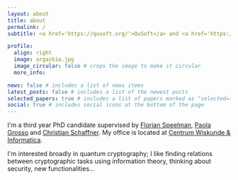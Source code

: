 ```yaml
---
layout: about
title: about
permalink: /
subtitle: <a href='https://qusoft.org/'>QuSoft</a> and <a href='https://mns-research.nl/'>MNS, University of Amsterdam</a>, Netherlands.

profile:
  align: right
  image: argazkia.jpg
  image_circular: false # crops the image to make it circular
  more_info:

news: false # includes a list of news items
latest_posts: false # includes a list of the newest posts
selected_papers: true # includes a list of papers marked as "selected={true}"
social: true # includes social icons at the bottom of the page
---
```


I'm a third year PhD candidate supervised by [Florian Speelman](https://www.cwi.nl/en/people/florian-speelman/), [Paola Grosso](https://staff.fnwi.uva.nl/p.grosso/) and [Christian Schaffner](https://staff.science.uva.nl/c.schaffner/). My office is located at [Centrum Wiskunde & Informatica](https://www.cwi.nl).

I'm interested broadly in quantum cryptography; I like finding relations between cryptographic tasks using information theory, thinking about security, new functionalities...
